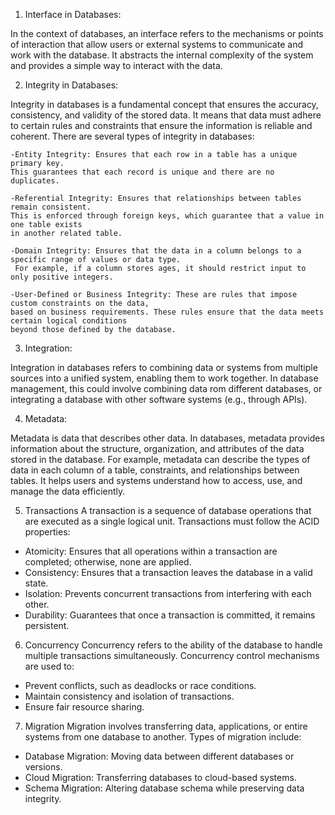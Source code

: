 1. Interface in Databases:

In the context of databases, an interface refers to the mechanisms or points of interaction that allow
users or external systems to communicate and work with the database. It abstracts the internal complexity
of the system and provides a simple way to interact with the data.

2. Integrity in Databases:

Integrity in databases is a fundamental concept that ensures the accuracy, consistency, 
and validity of the stored data. It means that data must adhere to certain rules and constraints 
that ensure the information is reliable and coherent. There are several types of integrity in databases:

    -Entity Integrity: Ensures that each row in a table has a unique primary key. 
    This guarantees that each record is unique and there are no duplicates.

    -Referential Integrity: Ensures that relationships between tables remain consistent. 
    This is enforced through foreign keys, which guarantee that a value in one table exists 
    in another related table.

    -Domain Integrity: Ensures that the data in a column belongs to a specific range of values or data type.
     For example, if a column stores ages, it should restrict input to only positive integers.

    -User-Defined or Business Integrity: These are rules that impose custom constraints on the data, 
    based on business requirements. These rules ensure that the data meets certain logical conditions 
    beyond those defined by the database.

3. Integration:

Integration in databases refers to combining data or systems from multiple sources into a unified system, 
enabling them to work together. In database management, this could involve combining data rom different databases,
or integrating a database with other software systems (e.g., through APIs).

4. Metadata:

Metadata is data that describes other data. In databases, metadata provides information about the structure,
organization, and attributes of the data stored in the database. For example, metadata can describe the types of
data in each column of a table, constraints, and relationships between tables. It helps users and systems understand
how to access, use, and manage the data efficiently.

5. Transactions
A transaction is a sequence of database operations that are executed as a single logical unit. Transactions must follow the ACID properties:
- Atomicity: Ensures that all operations within a transaction are completed; otherwise, none are applied.
- Consistency: Ensures that a transaction leaves the database in a valid state.
- Isolation: Prevents concurrent transactions from interfering with each other.
- Durability: Guarantees that once a transaction is committed, it remains persistent.

6. Concurrency
Concurrency refers to the ability of the database to handle multiple transactions simultaneously. Concurrency control mechanisms are used to:
- Prevent conflicts, such as deadlocks or race conditions.
- Maintain consistency and isolation of transactions.
- Ensure fair resource sharing.

7. Migration
Migration involves transferring data, applications, or entire systems from one database to another. Types of migration include:
- Database Migration: Moving data between different databases or versions.
- Cloud Migration: Transferring databases to cloud-based systems.
- Schema Migration: Altering database schema while preserving data integrity.